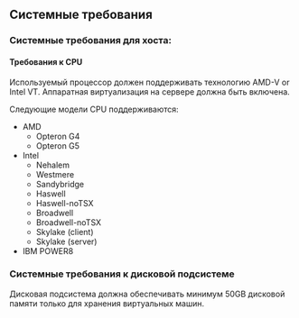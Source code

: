 ## Системные требования

### Системные требования для хоста:

#### Требования к  CPU

Используемый процессор должен поддерживать технологию AMD-V or Intel VT. Аппаратная виртуализация на сервере должна быть включена.

Следующие модели CPU поддерживаются:
* AMD
	- Opteron G4
	- Opteron G5
* Intel
	- Nehalem
	- Westmere
	- Sandybridge
	- Haswell
	- Haswell-noTSX
	- Broadwell
	- Broadwell-noTSX
	- Skylake (client)
	- Skylake (server)
* IBM POWER8

### Системные требования к дисковой подсистеме

Дисковая подсистема должна обеспечивать минимум 50GB дисковой памяти только для хранения виртуальных машин.

